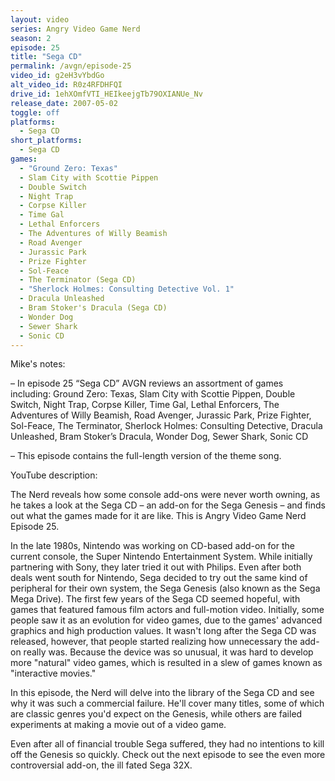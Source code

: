 ```yaml
---
layout: video
series: Angry Video Game Nerd
season: 2
episode: 25
title: "Sega CD"
permalink: /avgn/episode-25
video_id: g2eH3vYbdGo
alt_video_id: R0z4RFDHFQI
drive_id: 1ehXOmfVTI_HEIkeejgTb79OXIANUe_Nv
release_date: 2007-05-02
toggle: off
platforms:
  - Sega CD
short_platforms:
  - Sega CD
games:
  - "Ground Zero: Texas"
  - Slam City with Scottie Pippen
  - Double Switch
  - Night Trap
  - Corpse Killer
  - Time Gal
  - Lethal Enforcers
  - The Adventures of Willy Beamish
  - Road Avenger
  - Jurassic Park
  - Prize Fighter
  - Sol-Feace
  - The Terminator (Sega CD)
  - "Sherlock Holmes: Consulting Detective Vol. 1"
  - Dracula Unleashed
  - Bram Stoker's Dracula (Sega CD)
  - Wonder Dog
  - Sewer Shark
  - Sonic CD
---
```


<p class="mikes-notes">Mike's notes:</p>

– In episode 25 “Sega CD” AVGN reviews an assortment of games including: Ground Zero: Texas, Slam City with Scottie Pippen, Double Switch, Night Trap, Corpse Killer, Time Gal, Lethal Enforcers, The Adventures of Willy Beamish, Road Avenger, Jurassic Park, Prize Fighter, Sol-Feace, The Terminator, Sherlock Holmes: Consulting Detective, Dracula Unleashed, Bram Stoker’s Dracula, Wonder Dog, Sewer Shark, Sonic CD

– This episode contains the full-length version of the theme song.

<p class="yt-description">YouTube description:</p>

The Nerd reveals how some console add-ons were never worth owning, as he takes a look at the Sega CD – an add-on for the Sega Genesis – and finds out what the games made for it are like. This is Angry Video Game Nerd Episode 25.

In the late 1980s, Nintendo was working on CD-based add-on for the current console, the Super Nintendo Entertainment System. While initially partnering with Sony, they later tried it out with Philips. Even after both deals went south for Nintendo, Sega decided to try out the same kind of peripheral for their own system, the Sega Genesis (also known as the Sega Mega Drive). The first few years of the Sega CD seemed hopeful, with games that featured famous film actors and full-motion video. Initially, some people saw it as an evolution for video games, due to the games' advanced graphics and high production values. It wasn't long after the Sega CD was released, however, that people started realizing how unnecessary the add-on really was. Because the device was so unusual, it was hard to develop more "natural" video games, which is resulted in a slew of games known as "interactive movies."

In this episode, the Nerd will delve into the library of the Sega CD and see why it was such a commercial failure. He'll cover many titles, some of which are classic genres you'd expect on the Genesis, while others are failed experiments at making a movie out of a video game.

Even after all of financial trouble Sega suffered, they had no intentions to kill off the Genesis so quickly. Check out the next episode to see the even more controversial add-on, the ill fated Sega 32X.